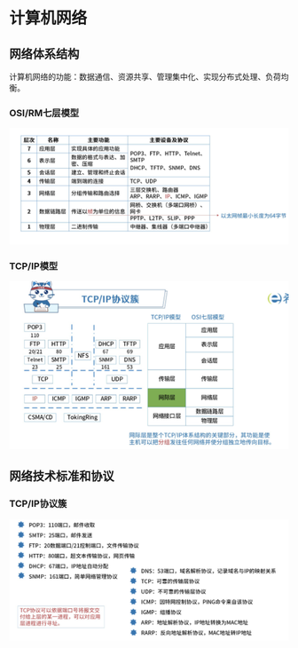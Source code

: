 # 计算机网络

## 网络体系结构

计算机网络的功能：数据通信、资源共享、管理集中化、实现分布式处理、负荷均衡。



### OSI/RM七层模型

![image-20250408172849317](https://raw.githubusercontent.com/zpfate/ImageService/master/uPic/1744104532224)



### TCP/IP模型

![image-20250408174752682](https://raw.githubusercontent.com/zpfate/ImageService/master/uPic/1744105674609)



## 网络技术标准和协议



### TCP/IP协议簇

![image-20250408180013082](https://raw.githubusercontent.com/zpfate/ImageService/master/uPic/1744106415257)